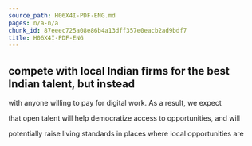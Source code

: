 ```yaml
---
source_path: H06X4I-PDF-ENG.md
pages: n/a-n/a
chunk_id: 87eeec725a08e86b4a13dff357e0eacb2ad9bdf7
title: H06X4I-PDF-ENG
---
```

## compete with local Indian ﬁrms for the best Indian talent, but instead

with anyone willing to pay for digital work. As a result, we expect

that open talent will help democratize access to opportunities, and will

potentially raise living standards in places where local opportunities are
